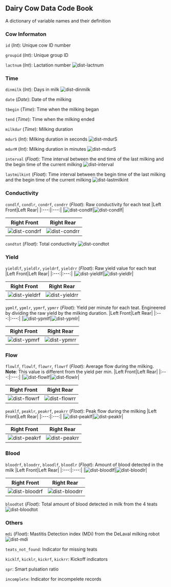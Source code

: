 ## Dairy Cow Data Code Book
A dictionary of variable names and their definition

### Cow Informaton
`id` (*Int*): Unique cow ID number

`groupid` (*Int*): Unique group ID

`lactnum` (*Int*): Lactation number
![dist-lactnum](figures/dist-lactnum.png)

### Time
`dinmilk` (*Int*): Days in milk
![dist-dinmilk](figures/dist-dinmilk.png)

`date` (*Date*): Date of the milking

`tbegin` (*Time*): Time when the milking began

`tend` (*Time*): Time when the milking ended

`milkdur` (*Time*): Milking duration

`mdurS` (*Int*): Milking duration in seconds
![dist-mdurS](figures/dist-mdurS.png)

`mdurM` (*Int*): Milking duration in minutes
![dist-mdurS](figures/dist-mdurM.png)

`interval` (*Float*): Time interval between the end time of the last milking and the begin time of the current milking
![dist-interval](figures/dist-interval.png)

`lastmilkint` (*Float*): Time interval between the begin time of the last milking and the begin time of the current milking
![dist-lastmilkint](figures/dist-lastmilkint.png)

### Conductivity
`condlf`, `condlr`, `condrf`, `condrr` (*Float*): Raw conductivity for each teat
|Left Front|Left Rear|
|:---:|:---:|
|![dist-condlf](figures/dist-condlf.png)|![dist-condlf](figures/dist-condlr.png)|

|Right Front|Right Rear|
|:---:|:---:|
|![dist-condrf](figures/dist-condrf.png)|![dist-condrr](figures/dist-condrr.png)|

`condtot` (*Float*): Total conductivity
![dist-condtot](figures/dist-condtot.png)

### Yield
`yieldlf`, `yieldlr`, `yieldrf`, `yieldrr` (*Float*): Raw yield value for each teat
|Left Front|Left Rear|
|:---:|:---:|
|![dist-yieldlf](figures/dist-yieldlf.png)|![dist-yieldlr](figures/dist-yieldlr.png)|

|Right Front|Right Rear|
|:---:|:---:|
|![dist-yieldrf](figures/dist-yieldrf.png)|![dist-yieldrr](figures/dist-yieldrr.png)|

`ypmlf`, `ypmlr`, `ypmrf`, `ypmrr` (*Float*): Yield per minute for each teat. Engineered by dividing the raw yield by the milking duration.
|Left Front|Left Rear|
|:---:|:---:|
|![dist-ypmlf](figures/dist-ypmlf.png)|![dist-ypmlr](figures/dist-ypmlr.png)|

|Right Front|Right Rear|
|:---:|:---:|
|![dist-ypmrf](figures/dist-ypmrf.png)|![dist-ypmrr](figures/dist-ypmrr.png)|

### Flow
`flowlf`, `flowlf`, `flowrr`, `flowrf` (*Float*): Average flow during the milking. **Note**: This value is different from the yield per min. 
|Left Front|Left Rear|
|:---:|:---:|
|![dist-flowlf](figures/dist-flowlf.png)|![dist-flowlr](figures/dist-flowlr.png)|

|Right Front|Right Rear|
|:---:|:---:|
|![dist-flowrf](figures/dist-flowrf.png)|![dist-flowrr](figures/dist-flowrr.png)|

`peaklf`, `peaklr`, `peakrf`, `peakrr` (*Float*): Peak flow during the milking
|Left Front|Left Rear|
|:---:|:---:|
|![dist-peaklf](figures/dist-flowlf.png)|![dist-peaklr](figures/dist-flowlr.png)|

|Right Front|Right Rear|
|:---:|:---:|
|![dist-peakrf](figures/dist-flowrf.png)|![dist-peakrr](figures/dist-flowrr.png)|

### Blood
`bloodrf`, `bloodrr`, `bloodlf`, `bloodlr` (*Float*): Amount of blood detected in the milk
|Left Front|Left Rear|
|:---:|:---:|
|![dist-bloodlf](figures/dist-bloodlf.png)|![dist-bloodlr](figures/dist-bloodlr.png)|

|Right Front|Right Rear|
|:---:|:---:|
|![dist-bloodrf](figures/dist-bloodrf.png)|![dist-bloodrr](figures/dist-bloodrr.png)|

`bloodtot` (*Float*): Total amount of blood detected in milk from the 4 teats
![dist-bloodtot](figures/dist-bloodtot.png)

### Others
`mdi` (*Float*): Mastitis Detection index (MDi) from the DeLaval milking robot
![dist-mdi](figures/dist-mdi.png)

`teats_not_found`: Indicator for missing teats

`kicklf`, `kicklr`, `kickrf`, `kickrr`: Kickoff indicators

`spr`: Smart pulsation ratio

`incomplete`: Indicator for incompelete records